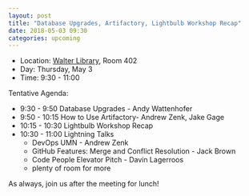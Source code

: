 ```yaml
---
layout: post
title: "Database Upgrades, Artifactory, Lightbulb Workshop Recap"
date: 2018-05-03 09:30
categories: upcoming
---
```


- Location: [Walter Library](http://campusmaps.umn.edu/tc/map.php?building=042), Room 402
- Day: Thursday, May 3
- Time: 9:30 - 11:00

Tentative Agenda:

- 9:30 - 9:50 Database Upgrades - Andy Wattenhofer
- 9:50 - 10:15 How to Use Artifactory- Andrew Zenk, Jake Gage
- 10:15 - 10:30 Lightbulb Workshop Recap
- 10:30 - 11:00 Lightning Talks
  - DevOps UMN - Andrew Zenk
  - GitHub Features: Merge and Conflict Resolution - Jack Brown
  - Code People Elevator Pitch - Davin Lagerroos
  - plenty of room for more

As always, join us after the meeting for lunch!
